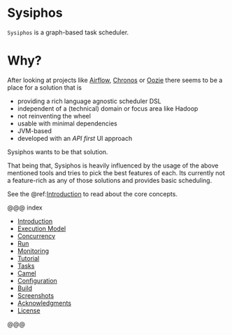 Sysiphos
========

`Sysiphos` is a graph-based task scheduler.

# Why?

After looking at projects like 
[Airflow](https://airflow.incubator.apache.org),
[Chronos](https://mesos.github.io/chronos)
or [Oozie](https://oozie.apache.org/)
there seems to be a place for a solution that is 

* providing a rich language agnostic scheduler DSL
* independent of a (technical) domain or focus area like Hadoop
* not reinventing the wheel
* usable with minimal dependencies
* JVM-based
* developed with an _API first_ UI approach

Sysiphos wants to be that solution.

That being that, Sysiphos is heavily influenced by the usage of the above mentioned tools and 
tries to pick the best features of each. Its currently not a feature-rich as any of those solutions and 
provides basic scheduling.

See the @ref:[Introduction](intro.md) to read about the core concepts.

@@@ index

* [Introduction](intro.md)
* [Execution Model](execution-model.md)
* [Concurrency](concurrency.md)
* [Run](run.md)
* [Monitoring](monitoring.md)
* [Tutorial](tutorial.md)
* [Tasks](tasks.md)
* [Camel](camel.md)
* [Configuration](configuration.md)
* [Build](build.md)
* [Screenshots](screenshots.md)
* [Acknowledgments](acknowledgments.md)
* [License](license.md)

@@@